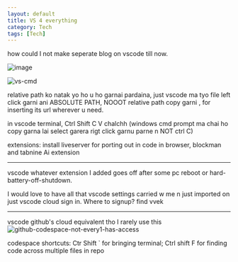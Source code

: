 ```yaml
---
layout: default
title: VS 4 everything
category: Tech
tags: [Tech]
---
```


how could I not make seperate blog on vscode till now. 

![image](https://github.com/user-attachments/assets/0cf1ccdd-d813-461e-9b54-8460a5f873e1)

![vs-cmd](https://github.com/user-attachments/assets/c04274f7-56e0-4703-8328-762d61a8a070)

relative path ko natak yo ho u ho garnai pardaina, just vscode ma tyo file left click garni ani ABSOLUTE PATH, NOOOT relative path copy garni , for inserting its url wherever u need.

in vscode terminal, Ctrl Shift C V chalchh (windows cmd prompt ma chai ho copy garna lai select garera rigt click garnu parne n NOT ctrl C)

extensions: install liveserver for porting out in code in browser, blockman and tabnine Ai extension

---
vscode whatever extension I added goes off after some pc reboot or hard-battery-off-shutdown.

I would love to have all that vscode settings carried w me n just imported on just vscode cloud sign in. Where to signup? find vvek

---
vscode github's cloud equivalent tho I rarely use this
![github-codespace-not-every1-has-access](https://user-images.githubusercontent.com/11883023/192343170-aaa3d50b-7620-4856-9d37-3b64842ef2b6.png)

codespace shortcuts: Ctr Shift ` for bringing terminal; Ctrl shift F for finding code across multiple files in repo  


